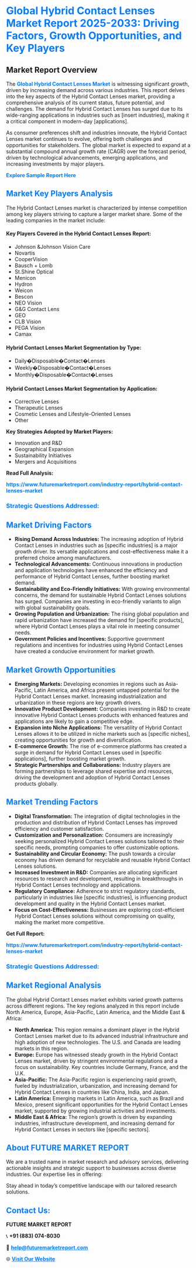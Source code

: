 <h1 style="color: #007BFF;">Global Hybrid Contact Lenses Market Report 2025-2033: Driving Factors, Growth Opportunities, and Key Players</h1>

<section id="overview">
<h2>Market Report Overview</h2>
<p>The <a href="https://www.futuremarketreport.com/industry-report/hybrid-contact-lenses-market" style="color: #007BFF; text-decoration: none;"><strong>Global Hybrid Contact Lenses Market</strong></a> is witnessing significant growth, driven by increasing demand across various industries. This report delves into the key aspects of the Hybrid Contact Lenses market, providing a comprehensive analysis of its current status, future potential, and challenges. The demand for Hybrid Contact Lenses has surged due to its wide-ranging applications in industries such as [insert industries], making it a critical component in modern-day [applications].</p>
<p>As consumer preferences shift and industries innovate, the Hybrid Contact Lenses market continues to evolve, offering both challenges and opportunities for stakeholders. The global market is expected to expand at a substantial compound annual growth rate (CAGR) over the forecast period, driven by technological advancements, emerging applications, and increasing investments by major players.</p>
</section>

<section id="overview">
<p><a href="https://www.futuremarketreport.com/request-sample/reportId=102872" style="color: #007BFF; text-decoration: none;"><strong>Explore Sample Report Here</strong></a></p>
</section>

<section id="key-players">
<h2 style="color: #007BFF;">Market Key Players Analysis</h2>
<p>The Hybrid Contact Lenses market is characterized by intense competition among key players striving to capture a larger market share. Some of the leading companies in the market include:</p>
<h4>Key Players Covered in the Hybrid Contact Lenses Report:</h4>
<ul><li>Johnson &amp;Johnson Vision Care</li><li>Novartis</li><li>CooperVision</li><li>Bausch + Lomb</li><li>St.Shine Optical</li><li>Menicon</li><li>Hydron</li><li>Weicon</li><li>Bescon</li><li>NEO Vision</li><li>G&amp;G Contact Lens</li><li>GEO</li><li>CLB Vision</li><li>PEGA Vision</li><li>Camax</li></ul>
<h4>Hybrid Contact Lenses Market Segmentation by Type:</h4>
<ul><li>Daily�Disposable�Contact�Lenses</li><li>Weekly�Disposable�Contact�Lenses</li><li>Monthly�Disposable�Contact�Lenses</li></ul>

<h4>Hybrid Contact Lenses Market Segmentation by Application:</h4>
<ul><li>Corrective Lenses</li><li>Therapeutic Lenses</li><li>Cosmetic Lenses and Lifestyle-Oriented Lenses</li><li>Other</li></ul>
<p><strong>Key Strategies Adopted by Market Players:</strong></p>
<ul>
<li>Innovation and R&D</li>
<li>Geographical Expansion</li>
<li>Sustainability Initiatives</li>
<li>Mergers and Acquisitions</li>
</ul>
</section>

<section>
<p><strong>Read Full Analysis: </strong></p><a href="https://www.futuremarketreport.com/industry-report/hybrid-contact-lenses-market" style="color: #007BFF; text-decoration: none;"><strong>https://www.futuremarketreport.com/industry-report/hybrid-contact-lenses-market</strong></a>
<h3 style="color: #007BFF;">Strategic Questions Addressed:</h3>
</section>

<section id="driving-factors">
<h2 style="color: #007BFF;">Market Driving Factors</h2>
<ul>
<li><strong>Rising Demand Across Industries:</strong> The increasing adoption of Hybrid Contact Lenses in industries such as [specific industries] is a major growth driver. Its versatile applications and cost-effectiveness make it a preferred choice among manufacturers.</li>
<li><strong>Technological Advancements:</strong> Continuous innovations in production and application technologies have enhanced the efficiency and performance of Hybrid Contact Lenses, further boosting market demand.</li>
<li><strong>Sustainability and Eco-Friendly Initiatives:</strong> With growing environmental concerns, the demand for sustainable Hybrid Contact Lenses solutions has surged. Companies are investing in eco-friendly variants to align with global sustainability goals.</li>
<li><strong>Growing Population and Urbanization:</strong> The rising global population and rapid urbanization have increased the demand for [specific products], where Hybrid Contact Lenses plays a vital role in meeting consumer needs.</li>
<li><strong>Government Policies and Incentives:</strong> Supportive government regulations and incentives for industries using Hybrid Contact Lenses have created a conducive environment for market growth.</li>
</ul>
</section>

<section id="growth-opportunities">
<h2 style="color: #007BFF;">Market Growth Opportunities</h2>
<ul>
<li><strong>Emerging Markets:</strong> Developing economies in regions such as Asia-Pacific, Latin America, and Africa present untapped potential for the Hybrid Contact Lenses market. Increasing industrialization and urbanization in these regions are key growth drivers.</li>
<li><strong>Innovative Product Development:</strong> Companies investing in R&D to create innovative Hybrid Contact Lenses products with enhanced features and applications are likely to gain a competitive edge.</li>
<li><strong>Expansion into Niche Applications:</strong> The versatility of Hybrid Contact Lenses allows it to be utilized in niche markets such as [specific niches], creating opportunities for growth and diversification.</li>
<li><strong>E-commerce Growth:</strong> The rise of e-commerce platforms has created a surge in demand for Hybrid Contact Lenses used in [specific applications], further boosting market growth.</li>
<li><strong>Strategic Partnerships and Collaborations:</strong> Industry players are forming partnerships to leverage shared expertise and resources, driving the development and adoption of Hybrid Contact Lenses products globally.</li>
</ul>
</section>

<section id="trending-factors">
<h2 style="color: #007BFF;">Market Trending Factors</h2>
<ul>
<li><strong>Digital Transformation:</strong> The integration of digital technologies in the production and distribution of Hybrid Contact Lenses has improved efficiency and customer satisfaction.</li>
<li><strong>Customization and Personalization:</strong> Consumers are increasingly seeking personalized Hybrid Contact Lenses solutions tailored to their specific needs, prompting companies to offer customizable options.</li>
<li><strong>Sustainability and Circular Economy:</strong> The push towards a circular economy has driven demand for recyclable and reusable Hybrid Contact Lenses solutions.</li>
<li><strong>Increased Investment in R&D:</strong> Companies are allocating significant resources to research and development, resulting in breakthroughs in Hybrid Contact Lenses technology and applications.</li>
<li><strong>Regulatory Compliance:</strong> Adherence to strict regulatory standards, particularly in industries like [specific industries], is influencing product development and quality in the Hybrid Contact Lenses market.</li>
<li><strong>Focus on Cost-Effectiveness:</strong> Businesses are exploring cost-efficient Hybrid Contact Lenses solutions without compromising on quality, making the market more competitive.</li>
</ul>
</section>

<section>
<p><strong>Get Full Report: </strong></p><a href="https://www.futuremarketreport.com/industry-report/hybrid-contact-lenses-market" style="color: #007BFF; text-decoration: none;"><strong>https://www.futuremarketreport.com/industry-report/hybrid-contact-lenses-market</strong></a>
<h3 style="color: #007BFF;">Strategic Questions Addressed:</h3>
</section>


<section id="regional-analysis">
<h2 style="color: #007BFF;">Market Regional Analysis</h2>
<p>The global Hybrid Contact Lenses market exhibits varied growth patterns across different regions. The key regions analyzed in this report include North America, Europe, Asia-Pacific, Latin America, and the Middle East & Africa:</p>
<ul>
<li><strong>North America:</strong> This region remains a dominant player in the Hybrid Contact Lenses market due to its advanced industrial infrastructure and high adoption of new technologies. The U.S. and Canada are leading markets in this region.</li>
<li><strong>Europe:</strong> Europe has witnessed steady growth in the Hybrid Contact Lenses market, driven by stringent environmental regulations and a focus on sustainability. Key countries include Germany, France, and the U.K.</li>
<li><strong>Asia-Pacific:</strong> The Asia-Pacific region is experiencing rapid growth, fueled by industrialization, urbanization, and increasing demand for Hybrid Contact Lenses in countries like China, India, and Japan.</li>
<li><strong>Latin America:</strong> Emerging markets in Latin America, such as Brazil and Mexico, present significant opportunities for the Hybrid Contact Lenses market, supported by growing industrial activities and investments.</li>
<li><strong>Middle East & Africa:</strong> The region’s growth is driven by expanding industries, infrastructure development, and increasing demand for Hybrid Contact Lenses in sectors like [specific sectors].</li>
</ul>
</section>

<footer>
<h2 style="color: #007BFF;">About FUTURE MARKET REPORT</h2>
<p>We are a trusted name in market research and advisory services, delivering actionable insights and strategic support to businesses across diverse industries. Our expertise lies in offering:</p>

<p>Stay ahead in today’s competitive landscape with our tailored research solutions.</p>

<h2 style="color: #007BFF;">Contact Us:</h2>
<p><strong>FUTURE MARKET REPORT</strong></p>
<p>📞 <strong>+91 (883) 074-8030</strong></p>
<p>📧 <strong><a href="mailto:help@futuremarketreport.com" style="color: #007BFF;">help@futuremarketreport.com</a></strong></p>
<p>🌐 <strong><a href="https://www.futuremarketreport.com/" style="color: #007BFF;">Visit Our Website</a></strong></p>
</footer>